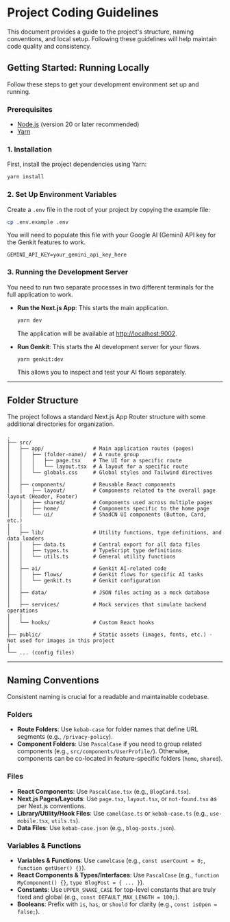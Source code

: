 # Project Coding Guidelines

This document provides a guide to the project's structure, naming conventions, and local setup. Following these guidelines will help maintain code quality and consistency.

## Getting Started: Running Locally

Follow these steps to get your development environment set up and running.

### Prerequisites
- [Node.js](https://nodejs.org/en/) (version 20 or later recommended)
- [Yarn](https://yarnpkg.com/getting-started/install)

### 1. Installation

First, install the project dependencies using Yarn:

```bash
yarn install
```

### 2. Set Up Environment Variables

Create a `.env` file in the root of your project by copying the example file:

```bash
cp .env.example .env
```

You will need to populate this file with your Google AI (Gemini) API key for the Genkit features to work.

```
GEMINI_API_KEY=your_gemini_api_key_here
```

### 3. Running the Development Server

You need to run two separate processes in two different terminals for the full application to work.

- **Run the Next.js App**: This starts the main application.
  ```bash
  yarn dev
  ```
  The application will be available at [http://localhost:9002](http://localhost:9002).

- **Run Genkit**: This starts the AI development server for your flows.
  ```bash
  yarn genkit:dev
  ```
  This allows you to inspect and test your AI flows separately.

---

## Folder Structure

The project follows a standard Next.js App Router structure with some additional directories for organization.

```
.
├── src/
│   ├── app/                # Main application routes (pages)
│   │   ├── (folder-name)/  # A route group
│   │   │   ├── page.tsx    # The UI for a specific route
│   │   │   └── layout.tsx  # A layout for a specific route
│   │   └── globals.css     # Global styles and Tailwind directives
│   │
│   ├── components/         # Reusable React components
│   │   ├── layout/         # Components related to the overall page layout (Header, Footer)
│   │   ├── shared/         # Components used across multiple pages
│   │   ├── home/           # Components specific to the home page
│   │   └── ui/             # ShadCN UI components (Button, Card, etc.)
│   │
│   ├── lib/                # Utility functions, type definitions, and data loaders
│   │   ├── data.ts         # Central export for all data files
│   │   ├── types.ts        # TypeScript type definitions
│   │   └── utils.ts        # General utility functions
│   │
│   ├── ai/                 # Genkit AI-related code
│   │   ├── flows/          # Genkit flows for specific AI tasks
│   │   └── genkit.ts       # Genkit configuration
│   │
│   ├── data/               # JSON files acting as a mock database
│   │
│   ├── services/           # Mock services that simulate backend operations
│   │
│   └── hooks/              # Custom React hooks
│
├── public/                 # Static assets (images, fonts, etc.) - Not used for images in this project
│
└── ... (config files)
```

---

## Naming Conventions

Consistent naming is crucial for a readable and maintainable codebase.

### Folders

-   **Route Folders**: Use `kebab-case` for folder names that define URL segments (e.g., `/privacy-policy`).
-   **Component Folders**: Use `PascalCase` if you need to group related components (e.g., `src/components/UserProfile/`). Otherwise, components can be co-located in feature-specific folders (`home`, `shared`).

### Files

-   **React Components**: Use `PascalCase.tsx` (e.g., `BlogCard.tsx`).
-   **Next.js Pages/Layouts**: Use `page.tsx`, `layout.tsx`, or `not-found.tsx` as per Next.js conventions.
-   **Library/Utility/Hook Files**: Use `camelCase.ts` or `kebab-case.ts` (e.g., `use-mobile.tsx`, `utils.ts`).
-   **Data Files**: Use `kebab-case.json` (e.g., `blog-posts.json`).

### Variables & Functions

-   **Variables & Functions**: Use `camelCase` (e.g., `const userCount = 0;`, `function getUser() {}`).
-   **React Components & Types/Interfaces**: Use `PascalCase` (e.g., `function MyComponent() {}`, `type BlogPost = { ... }`).
-   **Constants**: Use `UPPER_SNAKE_CASE` for top-level constants that are truly fixed and global (e.g., `const DEFAULT_MAX_LENGTH = 100;`).
-   **Booleans**: Prefix with `is`, `has`, or `should` for clarity (e.g., `const isOpen = false;`).
